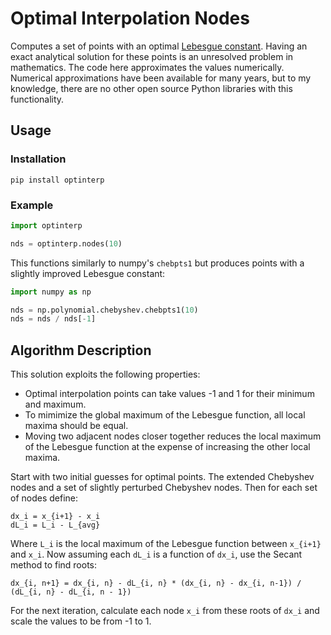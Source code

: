 # Optimal Interpolation Nodes

Computes a set of points with an optimal [Lebesgue constant](https://en.wikipedia.org/wiki/Lebesgue_constant). Having an exact analytical solution for these points is an unresolved problem in mathematics. The code here approximates the values numerically. Numerical approximations have been available for many years, but to my knowledge, there are no other open source Python libraries with this functionality.

## Usage

### Installation

```
pip install optinterp
```

### Example

```python
import optinterp

nds = optinterp.nodes(10)
```
This functions similarly to numpy's `chebpts1` but produces points with a slightly improved Lebesgue constant:
```python
import numpy as np

nds = np.polynomial.chebyshev.chebpts1(10)
nds = nds / nds[-1]
```

## Algorithm Description

This solution exploits the following properties:  
* Optimal interpolation points can take values -1 and 1 for their minimum and maximum.
* To mimimize the global maximum of the Lebesgue function, all local maxima should be equal.
* Moving two adjacent nodes closer together reduces the local maximum of the Lebesgue function at the expense of increasing the other local maxima.

Start with two initial guesses for optimal points. The extended Chebyshev nodes and a set of slightly perturbed Chebyshev nodes. Then for each set of nodes define:

```
dx_i = x_{i+1} - x_i
dL_i = L_i - L_{avg}
```
Where `L_i` is the local maximum of the Lebesgue function between `x_{i+1}` and `x_i`. Now assuming each `dL_i` is a function of `dx_i`, use the Secant method to find roots:
```
dx_{i, n+1} = dx_{i, n} - dL_{i, n} * (dx_{i, n} - dx_{i, n-1}) / (dL_{i, n} - dL_{i, n - 1})
```
For the next iteration, calculate each node `x_i` from these roots of `dx_i` and scale the values to be from -1 to 1.
